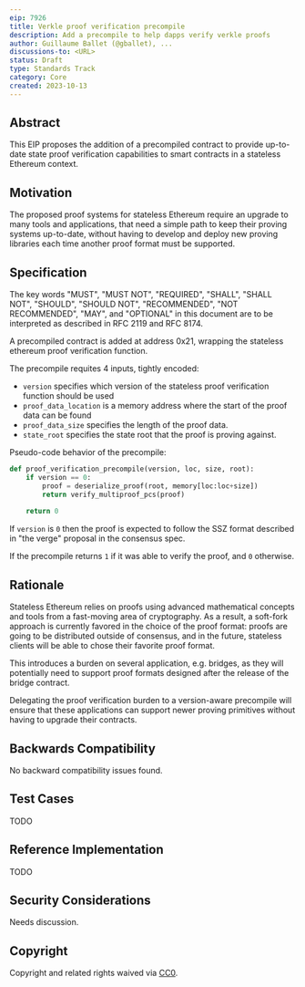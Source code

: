```yaml
---
eip: 7926
title: Verkle proof verification precompile
description: Add a precompile to help dapps verify verkle proofs
author: Guillaume Ballet (@gballet), ...
discussions-to: <URL>
status: Draft
type: Standards Track
category: Core
created: 2023-10-13
---
```


## Abstract

<!--
  The Abstract is a multi-sentence (short paragraph) technical summary. This should be a very terse and human-readable version of the specification section. Someone should be able to read only the abstract to get the gist of what this specification does.

  TODO: Remove this comment before submitting
-->
    
This EIP proposes the addition of a precompiled contract to provide up-to-date state proof verification capabilities to smart contracts in a stateless Ethereum context.

## Motivation

The proposed proof systems for stateless Ethereum require an upgrade to many tools and applications, that need a simple path to keep their proving systems up-to-date, without having to develop and deploy new proving libraries each time another proof format must be supported.

## Specification
    
The key words "MUST", "MUST NOT", "REQUIRED", "SHALL", "SHALL NOT", "SHOULD", "SHOULD NOT", "RECOMMENDED", "NOT RECOMMENDED", "MAY", and "OPTIONAL" in this document are to be interpreted as described in RFC 2119 and RFC 8174.
    
A precompiled contract is added at address 0x21, wrapping the stateless ethereum proof verification function.
    
The precompile requites 4 inputs, tightly encoded:

  * `version` specifies which version of the stateless proof verification function should be used
  * `proof_data_location` is a memory address where the start of the proof data can be found
  * `proof_data_size` specifies the length of the proof data.
  * `state_root` specifies the state root that the proof is proving against.

Pseudo-code behavior of the precompile:
    
```python
def proof_verification_precompile(version, loc, size, root):
    if version == 0:
        proof = deserialize_proof(root, memory[loc:loc+size])
        return verify_multiproof_pcs(proof)
    
    return 0
```

If `version` is `0` then the proof is expected to follow the SSZ format described in "the verge" proposal in the consensus spec.
    
If the precompile returns `1` if it was able to verify the proof, and `0` otherwise.

## Rationale

Stateless Ethereum relies on proofs using advanced mathematical concepts and tools from a fast-moving area of cryptography. As a result, a soft-fork approach is currently favored in the choice of the proof format: proofs are going to be distributed outside of consensus, and in the future, stateless clients will be able to chose their favorite proof format.
    
This introduces a burden on several application, e.g. bridges, as they will potentially need to support proof formats designed after the release of the bridge contract.
    
Delegating the proof verification burden to a version-aware precompile will ensure that these applications can support newer proving primitives without having to upgrade their contracts.

## Backwards Compatibility

No backward compatibility issues found.

## Test Cases

TODO

## Reference Implementation

TODO

## Security Considerations

Needs discussion.

## Copyright

Copyright and related rights waived via [CC0](../LICENSE.md).
